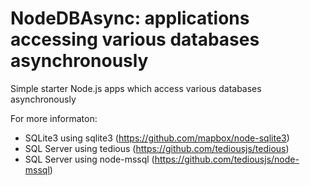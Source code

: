 NodeDBAsync: applications accessing various databases asynchronously
===

Simple starter Node.js apps which access various databases asynchronously

For more informaton:
* SQLite3 using sqlite3 (https://github.com/mapbox/node-sqlite3)
* SQL Server using tedious (https://github.com/tediousjs/tedious)
* SQL Server using node-mssql (https://github.com/tediousjs/node-mssql)
